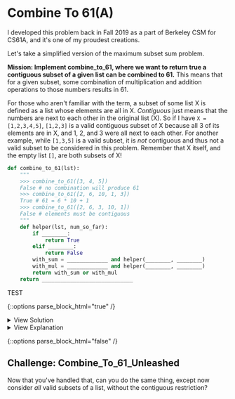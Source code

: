 # Combine To 61(A)

I developed this problem back in Fall 2019 as a part of Berkeley CSM for CS61A, and it's one of my proudest creations. 

Let's take a simplified version of the maximum subset sum problem. 

**Mission: Implement combine_to_61, where we want to return true a contiguous subset of a given list can be combined to 61.** This means that for a given subset, some combination of multiplication and addition operations to those numbers results in 61.

For those who aren't familiar with the term, a subset of some list X is defined as a list whose elements are all in X. *Contiguous* just means that the numbers are next to each other in the original list (X). So if I have `X = [1,2,3,4,5]`, `[1,2,3]` is a valid contiguous subset of X because all 3 of its elements are in X, and 1, 2, and 3 were all next to each other. For another example, while `[1,3,5]` is a valid subset, it is *not* contiguous and thus not a valid subset to be considered in this problem. Remember that X itself, and the empty list `[]`, are both subsets of X!

```python
def combine_to_61(lst):
    """
    >>> combine_to_61([3, 4, 5])
    False # no combination will produce 61
    >>> combine_to_61([2, 6, 10, 1, 3])
    True # 61 = 6 * 10 + 1
    >>> combine_to_61([2, 6, 3, 10, 1])
    False # elements must be contiguous
    """
    def helper(lst, num_so_far):
        if ________:
            return True
        elif ________:
            return False
        with_sum = _____________ and helper(________, ________)
        with_mul = _____________ and helper(________, ________)
        return with_sum or with_mul
    return _____________________________
```

TEST

{::options parse_block_html="true" /}

<details><summary markdown="span">View Solution</summary>
```python
def combine_to_61(lst):
    def helper(lst, num_so_far):
        if num_so_far == 61:
            return True
        elif not lst:
            return False
        with_sum = num_so_far + lst[0] <= 61 and helper(lst[1:], num_so_far + lst[0])
        with_mul = num_so_far * lst[0] <= 61 and helper(lst[1:], num_so_far * lst[0])
        return with_sum or with_mul
    return helper(lst, 0)
```
</details>

<details><summary markdown="span">View Explanation</summary>
The first thing we notice from our skeleton code is that we take a helper function that takes an extra parameter `num_so_far`. In general, added parameters such as this are meant as a tracker of progress somehow. This should immediately give us a clue that `num_so_far` will track our total sum-product recursively.
    
Given that, our first base case becomes easy: If our tracker has a value of 61, we know we've found some product/sum of elements in `lst` that results in value 61. 
 
Our second base case will probably consider the other parameter list: in general, try to consider base cases for each parameter. So we ask ourselves, "When do we know immediately whether or not our list can combine to 61 or not?" Well, on the simplest possible input, an empty list, of course! There's no possible way you can do anything sum or product with an empty list. 
 
With our base cases done, now comes the fun part of the problem: Implementing the sum/product algorithm. We see in our skeleton code that our helper function returns `with_sum or with_mul`. This indicates that `with_sum` and `with_mul` should be one-liner booleans! With that knowledge, what do we do? Well, in recursive problems such as this, it's incredibly to common perform an action with one element and recurse on the rest. So to test summing one element from lst into our sum-product cumulative total, we can call `helper(lst[1:], num_so_far + lst[0])`, and to test multiplying that element, we call `helper(lst[1:], num_so_far * lst[0])`. 

We can prune our recursive tree a bit with our contiguousness requirement: if the operation of summing OR multiplying by the first element of `lst` results in a sum-product greater than 61, we know we'll have overshot it and that subset won't work.

</details>

{::options parse_block_html="false" /}

## Challenge: Combine_To_61_Unleashed

Now that you've handled that, can you do the same thing, except now consider *all* valid subsets of a list, without the contiguous restriction? 
